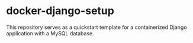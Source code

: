 # docker-django-setup
This repository serves as a quickstart template for a containerized Django application with a MySQL database.
